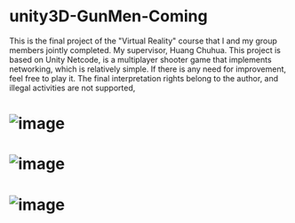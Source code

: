 # unity3D-GunMen-Coming
This is the final project of the "Virtual Reality" course that I and my group members jointly completed. My supervisor, Huang Chuhua. This project is based on Unity Netcode, is a multiplayer shooter game that implements networking, which is relatively simple. If there is any need for improvement, feel free to play it. The final interpretation rights belong to the author, and illegal activities are not supported,

# ![image](https://github.com/010129/unity3D-GunMen-Coming/assets/101408259/db6d6495-4331-413e-b2bf-7fc7a292a120)
#  ![image](https://github.com/010129/unity3D-GunMen-Coming/assets/101408259/d3e2d01e-65ff-4728-a9de-e07ab5dc4f2d)

# ![image](https://github.com/010129/unity3D-GunMen-Coming/assets/101408259/4a8a48a2-8927-4b90-8c44-98fc5d985a98)
